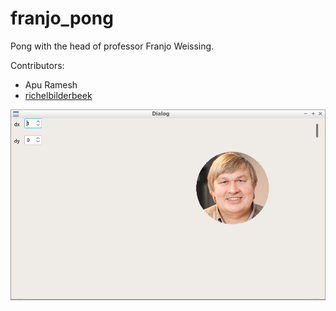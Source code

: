 # franjo_pong

Pong with the head of professor Franjo Weissing.

Contributors:

 * Apu Ramesh
 * [richelbilderbeek](https://github.com/richelbilderbeek)

![franjo_pong v.0.1](screenshots/franjo_pong_0_1.png)